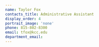 ```yaml
---
name: Taylor Fox
contacts_title: Administrative Assistant
display_order: 4
portrait_image: 'none'
phone: 815-802-8300
email: tfox@kcc.edu
department_email:
---
```

